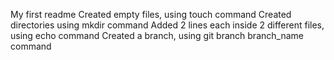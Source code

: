 My first readme
Created empty files, using touch command
Created directories using mkdir command
Added 2 lines each inside 2 different files, using echo command
Created a branch, using git branch branch_name command
